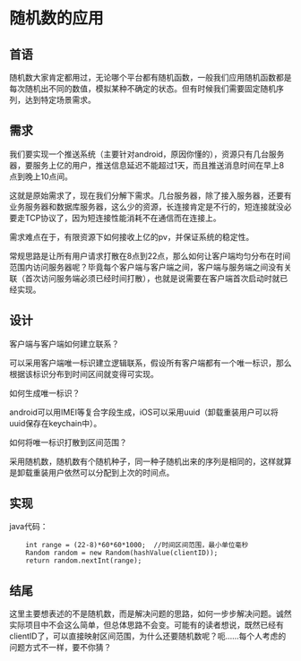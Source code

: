 # 随机数的应用

## 首语

随机数大家肯定都用过，无论哪个平台都有随机函数，一般我们应用随机函数都是每次随机出不同的数值，模拟某种不确定的状态。但有时候我们需要固定随机序列，达到特定场景需求。

## 需求

我们要实现一个推送系统（主要针对android，原因你懂的），资源只有几台服务器，要服务上亿的用户，推送信息延迟不能超过1天，而且推送消息时间在早上8点到晚上10点间。

这就是原始需求了，现在我们分解下需求。几台服务器，除了接入服务器，还要有业务服务器和数据库服务器，这么少的资源，长连接肯定是不行的，短连接就没必要走TCP协议了，因为短连接性能消耗不在通信而在连接上。

需求难点在于，有限资源下如何接收上亿的pv，并保证系统的稳定性。

常规思路是让所有用户请求打散在8点到22点，那么如何让客户端均匀分布在时间范围内访问服务器呢？毕竟每个客户端与客户端之间，客户端与服务端之间没有关联（首次访问服务端必须已经时间打散），也就是说需要在客户端首次启动时就已经实现。

## 设计

客户端与客户端如何建立联系？

可以采用客户端唯一标识建立逻辑联系，假设所有客户端都有一个唯一标识，那么根据该标识分布到时间区间就变得可实现。

如何生成唯一标识？

android可以用IMEI等复合字段生成，iOS可以采用uuid（卸载重装用户可以将uuid保存在keychain中）。

如何将唯一标识打散到区间范围？

采用随机数，随机数有个随机种子，同一种子随机出来的序列是相同的，这样就算是卸载重装用户依然可以分配到上次的时间点。

## 实现

java代码：

		int range = (22-8)*60*60*1000;  //时间区间范围，最小单位毫秒
		Random random = new Random(hashValue(clientID));
		return random.nextInt(range);

## 结尾

这里主要想表述的不是随机数，而是解决问题的思路，如何一步步解决问题。诚然实际项目中不会这么简单，但总体思路不会变。可能有的读者想说，既然已经有clientID了，可以直接映射区间范围，为什么还要随机数呢？呃……每个人考虑的问题方式不一样，要不你猜？

